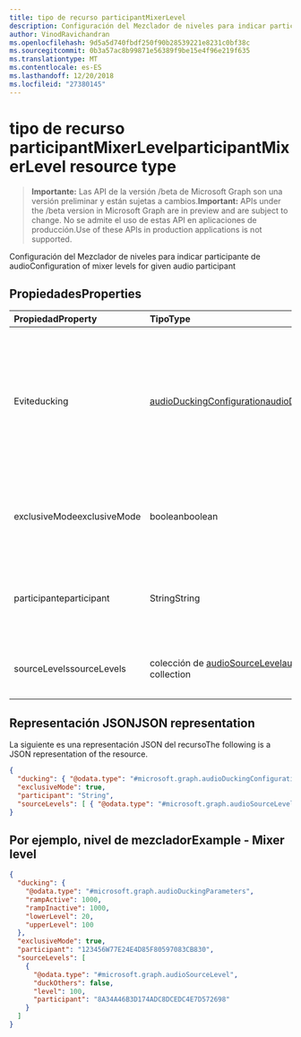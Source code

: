 ```yaml
---
title: tipo de recurso participantMixerLevel
description: Configuración del Mezclador de niveles para indicar participante de audio
author: VinodRavichandran
ms.openlocfilehash: 9d5a5d740fbdf250f90b28539221e8231c0bf38c
ms.sourcegitcommit: 0b3a57ac8b99871e56389f9be15e4f96e219f635
ms.translationtype: MT
ms.contentlocale: es-ES
ms.lasthandoff: 12/20/2018
ms.locfileid: "27380145"
---
```

# <a name="participantmixerlevel-resource-type"></a><span data-ttu-id="00390-103">tipo de recurso participantMixerLevel</span><span class="sxs-lookup"><span data-stu-id="00390-103">participantMixerLevel resource type</span></span>

> <span data-ttu-id="00390-104">**Importante:** Las API de la versión /beta de Microsoft Graph son una versión preliminar y están sujetas a cambios.</span><span class="sxs-lookup"><span data-stu-id="00390-104">**Important:** APIs under the /beta version in Microsoft Graph are in preview and are subject to change.</span></span> <span data-ttu-id="00390-105">No se admite el uso de estas API en aplicaciones de producción.</span><span class="sxs-lookup"><span data-stu-id="00390-105">Use of these APIs in production applications is not supported.</span></span>

<span data-ttu-id="00390-106">Configuración del Mezclador de niveles para indicar participante de audio</span><span class="sxs-lookup"><span data-stu-id="00390-106">Configuration of mixer levels for given audio participant</span></span>

## <a name="properties"></a><span data-ttu-id="00390-107">Propiedades</span><span class="sxs-lookup"><span data-stu-id="00390-107">Properties</span></span>

| <span data-ttu-id="00390-108">Propiedad</span><span class="sxs-lookup"><span data-stu-id="00390-108">Property</span></span>               | <span data-ttu-id="00390-109">Tipo</span><span class="sxs-lookup"><span data-stu-id="00390-109">Type</span></span>                                                      | <span data-ttu-id="00390-110">Descripción</span><span class="sxs-lookup"><span data-stu-id="00390-110">Description</span></span>                                                                                         |
| :--------------------- | :-------------------------------------------------------- | :---------------------------------------------------------------------------------------------------|
| <span data-ttu-id="00390-111">Evite</span><span class="sxs-lookup"><span data-stu-id="00390-111">ducking</span></span>                | [<span data-ttu-id="00390-112">audioDuckingConfiguration</span><span class="sxs-lookup"><span data-stu-id="00390-112">audioDuckingConfiguration</span></span>](audioduckingconfiguration.md) | <span data-ttu-id="00390-113">Configuración de combinación personalizado (introducir paulatinamente de entrada y salida) de otras fuentes para este participante de sobra.</span><span class="sxs-lookup"><span data-stu-id="00390-113">Configuration of ducking (phasing in and out) of other sources for this partipant custom mix.</span></span>       |
| <span data-ttu-id="00390-114">exclusiveMode</span><span class="sxs-lookup"><span data-stu-id="00390-114">exclusiveMode</span></span>          | <span data-ttu-id="00390-115">boolean</span><span class="sxs-lookup"><span data-stu-id="00390-115">boolean</span></span>                                                   | <span data-ttu-id="00390-116">Si deben quitarse orígenes sin nivel de origen explícitas de la combinación.</span><span class="sxs-lookup"><span data-stu-id="00390-116">Whether sources without explicit source level should be removed from the mix.</span></span>                       |
| <span data-ttu-id="00390-117">participante</span><span class="sxs-lookup"><span data-stu-id="00390-117">participant</span></span>            | <span data-ttu-id="00390-118">String</span><span class="sxs-lookup"><span data-stu-id="00390-118">String</span></span>                                                    | <span data-ttu-id="00390-119">El participante para el que se está configurando el mezclador.</span><span class="sxs-lookup"><span data-stu-id="00390-119">The participant for whom the mixer is being configured.</span></span>                                             |
| <span data-ttu-id="00390-120">sourceLevels</span><span class="sxs-lookup"><span data-stu-id="00390-120">sourceLevels</span></span>           | <span data-ttu-id="00390-121">colección de [audioSourceLevel](audiosourcelevel.md)</span><span class="sxs-lookup"><span data-stu-id="00390-121">[audioSourceLevel](audiosourcelevel.md) collection</span></span>        | <span data-ttu-id="00390-122">Configuración de nivel para otros orígenes.</span><span class="sxs-lookup"><span data-stu-id="00390-122">Level configuration for other sources.</span></span>                                                              |

## <a name="json-representation"></a><span data-ttu-id="00390-123">Representación JSON</span><span class="sxs-lookup"><span data-stu-id="00390-123">JSON representation</span></span>

<span data-ttu-id="00390-124">La siguiente es una representación JSON del recurso</span><span class="sxs-lookup"><span data-stu-id="00390-124">The following is a JSON representation of the resource.</span></span>

<!-- {
  "blockType": "resource",
  "optionalProperties": [

  ],
  "@odata.type": "microsoft.graph.participantMixerLevel"
}-->
```json
{
  "ducking": { "@odata.type": "#microsoft.graph.audioDuckingConfiguration" },
  "exclusiveMode": true,
  "participant": "String",
  "sourceLevels": [ { "@odata.type": "#microsoft.graph.audioSourceLevel" } ]
}
```

## <a name="example---mixer-level"></a><span data-ttu-id="00390-125">Por ejemplo, nivel de mezclador</span><span class="sxs-lookup"><span data-stu-id="00390-125">Example - Mixer level</span></span>

<!-- {
  "blockType": "example",
  "@odata.type": "microsoft.graph.participantMixerLevel"
}-->
```json
{
  "ducking": {
    "@odata.type": "#microsoft.graph.audioDuckingParameters",
    "rampActive": 1000,
    "rampInactive": 1000,
    "lowerLevel": 20,
    "upperLevel": 100
  },
  "exclusiveMode": true,
  "participant": "123456W77E24E4D85F80597083CB830",
  "sourceLevels": [
    {
      "@odata.type": "#microsoft.graph.audioSourceLevel",
      "duckOthers": false,
      "level": 100,
      "participant": "8A34A46B3D174ADC8DCEDC4E7D572698"
    }
  ]
}
```

<!-- uuid: 8fcb5dbc-d5aa-4681-8e31-b001d5168d79
2015-10-25 14:57:30 UTC -->
<!-- {
  "type": "#page.annotation",
  "description": "participantMixerLevel resource",
  "keywords": "",
  "section": "documentation",
  "tocPath": ""
}-->
